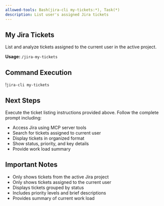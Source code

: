 ```yaml
---
allowed-tools: Bash(jira-cli my-tickets:*), Task(*)
description: List user's assigned Jira tickets
---
```


## My Jira Tickets

List and analyze tickets assigned to the current user in the active project.

**Usage:** `/jira-my-tickets`

## Command Execution

!`jira-cli my-tickets`

## Next Steps

Execute the ticket listing instructions provided above. Follow the complete prompt including:
- Access Jira using MCP server tools
- Search for tickets assigned to current user
- Display tickets in organized format
- Show status, priority, and key details
- Provide work load summary

## Important Notes

- Only shows tickets from the active Jira project
- Only shows tickets assigned to the current user
- Displays tickets grouped by status
- Includes priority levels and brief descriptions
- Provides summary of current work load
